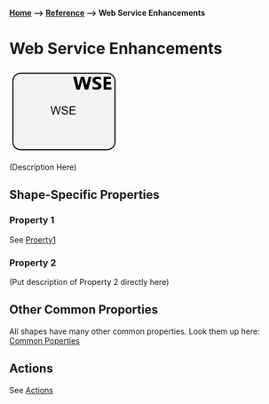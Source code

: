 **[Home](/) --> [Reference](../ref) --> Web Service Enhancements**

# Web Service Enhancements 

![Web Service Enhancements ](media/WebServiceEnhancements.png)

(Description Here)

## Shape-Specific Properties

### Property 1
See [Proerty1](common/Property1.md)

### Property 2
(Put description of Property 2 directly here)


## Other Common Proporties
All shapes have many other common properties. Look them up here: [Common Poperties](common/README.md)

## Actions
See [Actions](common/Actions.md)
